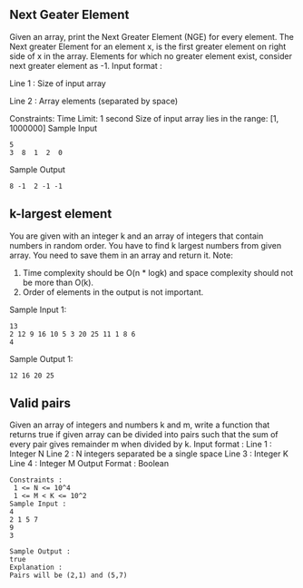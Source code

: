 ## Next Geater Element

Given an array, print the Next Greater Element (NGE) for every element. The Next greater Element for an element x, is the first greater element on right side of x in the array. Elements for which no greater element exist, consider next greater element as -1.
Input format :

Line 1 : Size of input array

Line 2 : Array elements (separated by space)

Constraints:
Time Limit: 1 second
Size of input array lies in the range: [1, 1000000]
Sample Input
```
5
3  8  1  2  0
```
Sample Output
```
8 -1  2 -1 -1
```
## k-largest element
You are given with an integer k and an array of integers that contain numbers in random order. You have to find k largest numbers from given array. You need to save them in an array and return it.
Note:
1. Time complexity should be O(n * logk) and space complexity should not be more than O(k).
2. Order of elements in the output is not important.

Sample Input 1:
```
13
2 12 9 16 10 5 3 20 25 11 1 8 6 
4
```
Sample Output 1:
```
12 16 20 25
```
## Valid pairs
Given an array of integers and numbers k and m, write a function that returns true if given array can be divided into pairs such that the sum of every pair gives remainder m when divided by k.
Input format :
Line 1 : Integer N 
Line 2 : N integers separated be a single space
Line 3 : Integer K
Line 4 : Integer M
Output Format :
 Boolean
```
Constraints :
 1 <= N <= 10^4
 1 <= M < K <= 10^2
Sample Input :
4
2 1 5 7
9
3

Sample Output :
true
Explanation :
Pairs will be (2,1) and (5,7)
```
